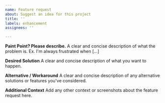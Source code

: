 ```yaml
---
name: Feature request
about: Suggest an idea for this project
title: ''
labels: enhancement
assignees: ''

---
```


**Paint Point? Please describe.**
A clear and concise description of what the problem is. Ex. I'm always frustrated when [...]

**Desired Solution**
A clear and concise description of what you want to happen.

**Alternative / Workaround**
A clear and concise description of any alternative solutions or features you've considered.

**Additional Context**
Add any other context or screenshots about the feature request here.
